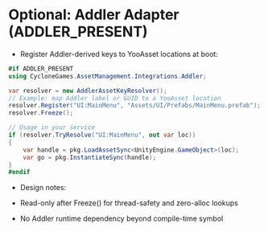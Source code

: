 # Optional: Addler Adapter (ADDLER_PRESENT)

- Register Addler-derived keys to YooAsset locations at boot:

```csharp
#if ADDLER_PRESENT
using CycloneGames.AssetManagement.Integrations.Addler;

var resolver = new AddlerAssetKeyResolver();
// Example: map Addler label or GUID to a YooAsset location
resolver.Register("UI:MainMenu", "Assets/UI/Prefabs/MainMenu.prefab");
resolver.Freeze();

// Usage in your service
if (resolver.TryResolve("UI:MainMenu", out var loc))
{
    var handle = pkg.LoadAssetSync<UnityEngine.GameObject>(loc);
    var go = pkg.InstantiateSync(handle);
}
#endif
```

- Design notes:

- Read-only after Freeze() for thread-safety and zero-alloc lookups
- No Addler runtime dependency beyond compile-time symbol
